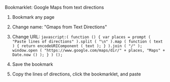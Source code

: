 Bookmarklet: Google Maps from text directions

1. Bookmark any page

2. Change name: "Gmaps from Text Directions"

3. Change URL: ```javascript:( function () { var places = prompt ( "Paste lines of directions" ).split ( "\n" ).map ( function ( text ) { return encodeURIComponent ( text ); } ).join ( "/" ); window.open ( "https://www.google.com/maps/dir/" + places, "Maps" + Date.now () ); } ) ();```

4. Save the bookmark

5. Copy the lines of directions, click the bookmarklet, and paste
